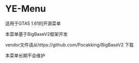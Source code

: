 # YE-Menu
适用于GTA5 1.61的开源菜单

本菜单基于BigBaseV2框架开发

vendor文件请从https://github.com/Pocakking/BigBaseV2 下载

本菜单长期不会维护

